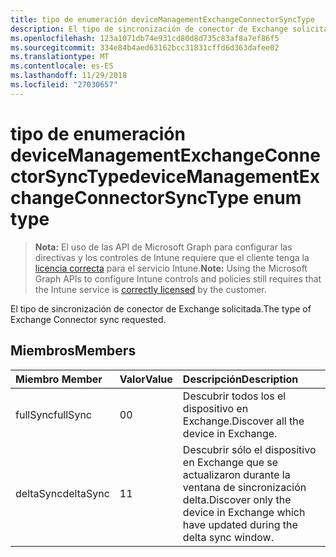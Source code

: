 ```yaml
---
title: tipo de enumeración deviceManagementExchangeConnectorSyncType
description: El tipo de sincronización de conector de Exchange solicitada.
ms.openlocfilehash: 123a1071db74e931cd80d8d735c83af8a7ef86f5
ms.sourcegitcommit: 334e84b4aed63162bcc31831cffd6d363dafee02
ms.translationtype: MT
ms.contentlocale: es-ES
ms.lasthandoff: 11/29/2018
ms.locfileid: "27030657"
---
```

# <a name="devicemanagementexchangeconnectorsynctype-enum-type"></a><span data-ttu-id="f6a02-103">tipo de enumeración deviceManagementExchangeConnectorSyncType</span><span class="sxs-lookup"><span data-stu-id="f6a02-103">deviceManagementExchangeConnectorSyncType enum type</span></span>

> <span data-ttu-id="f6a02-104">**Nota:** El uso de las API de Microsoft Graph para configurar las directivas y los controles de Intune requiere que el cliente tenga la [licencia correcta](https://go.microsoft.com/fwlink/?linkid=839381) para el servicio Intune.</span><span class="sxs-lookup"><span data-stu-id="f6a02-104">**Note:** Using the Microsoft Graph APIs to configure Intune controls and policies still requires that the Intune service is [correctly licensed](https://go.microsoft.com/fwlink/?linkid=839381) by the customer.</span></span>

<span data-ttu-id="f6a02-105">El tipo de sincronización de conector de Exchange solicitada.</span><span class="sxs-lookup"><span data-stu-id="f6a02-105">The type of Exchange Connector sync requested.</span></span>
## <a name="members"></a><span data-ttu-id="f6a02-106">Miembros</span><span class="sxs-lookup"><span data-stu-id="f6a02-106">Members</span></span>
|<span data-ttu-id="f6a02-107">Miembro	</span><span class="sxs-lookup"><span data-stu-id="f6a02-107">Member</span></span>|<span data-ttu-id="f6a02-108">Valor</span><span class="sxs-lookup"><span data-stu-id="f6a02-108">Value</span></span>|<span data-ttu-id="f6a02-109">Descripción</span><span class="sxs-lookup"><span data-stu-id="f6a02-109">Description</span></span>|
|:---|:---|:---|
|<span data-ttu-id="f6a02-110">fullSync</span><span class="sxs-lookup"><span data-stu-id="f6a02-110">fullSync</span></span>|<span data-ttu-id="f6a02-111">0</span><span class="sxs-lookup"><span data-stu-id="f6a02-111">0</span></span>|<span data-ttu-id="f6a02-112">Descubrir todos los el dispositivo en Exchange.</span><span class="sxs-lookup"><span data-stu-id="f6a02-112">Discover all the device in Exchange.</span></span>|
|<span data-ttu-id="f6a02-113">deltaSync</span><span class="sxs-lookup"><span data-stu-id="f6a02-113">deltaSync</span></span>|<span data-ttu-id="f6a02-114">1</span><span class="sxs-lookup"><span data-stu-id="f6a02-114">1</span></span>|<span data-ttu-id="f6a02-115">Descubrir sólo el dispositivo en Exchange que se actualizaron durante la ventana de sincronización delta.</span><span class="sxs-lookup"><span data-stu-id="f6a02-115">Discover only the device in Exchange which have updated during the delta sync window.</span></span>|



